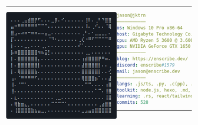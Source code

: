 <hr>

<img align="left" src="ascii.png" width="300" /> 

```yaml
jason@jktrn
———————————
os: Windows 10 Pro x86-64
host: Gigabyte Technology Co., Ltd. B550M DS3H
cpu: AMD Ryzen 5 3600 @ 3.600GHz
gpu: NVIDIA GeForce GTX 1650 SUPER
———————————
blog: https://enscribe.dev/
discord: enscribe#1579
mail: jason@enscribe.dev
———————————
langs: .js/ts, .py, .c(pp), .cs
toolkit: node.js, hexo, .md, .yml, .html, .css/styl
learning: .rs, react/tailwind, neovim, ida
commits: 528
```

<hr>
